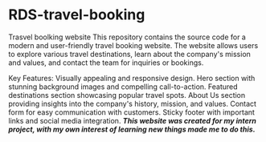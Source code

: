 # RDS-travel-booking
Trasvel boolking website
This repository contains the source code for a modern and user-friendly travel booking website. The website allows users to explore various travel destinations, learn about the company's mission and values, and contact the team for inquiries or bookings.

Key Features:
Visually appealing and responsive design.
Hero section with stunning background images and compelling call-to-action.
Featured destinations section showcasing popular travel spots.
About Us section providing insights into the company's history, mission, and values.
Contact form for easy communication with customers.
Sticky footer with important links and social media integration.
***This website was created for my intern project, with my own interest of learning new things made me to do this.***
 
